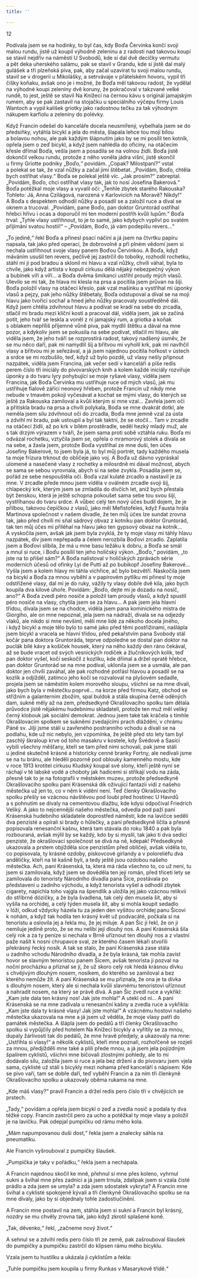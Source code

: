 ```yaml
---
title: ''

---
```


12

Podívala jsem se na hodinky, to byl čas, kdy Boďa Červinka končí svoji malou rundu, jistě už koupil výhodně zeleninu a z radosti nad takovou koupí se stavil nejdřív na náměstí U Svobodů, kde si dal dvě decičky vermutu a pět deka uherského salámu, pak se stavil v Grandu, kde si jistě dal malý gulášek a tři plzeňská piva, pak, aby začal uzavírat tu svoji malou rundu, stavil se v drogerii u Mikolášky, a setrvávaje v přátelském hovoru, vypil tři číšky koňaku, avšak ono je i možné, že Boďa měl takovou radost, že vydělal na výhodné koupi zeleniny dvě koruny, že pokračoval v takzvané velké rundě, to jest, ještě se stavil Na Knížecí na černou kávu s originál jamajským rumem, aby se pak zastavil na stojačku u speciálního výčepu firmy Louis Wantoch a vypil kalíšek griotky jako radostnou tečku za tak výhodným nákupem karfiolu a zeleniny do polévky.

Když Francin odešel do kanceláře docela neusmířený, vybelhala jsem se do předsíňky, vytáhla bicykl a jela do města, šlapala lehce tou mojí bílou a bolavou nohou, ale pak každým šlápnutím jako by se mi posílil ten kotník, opřela jsem o zeď bicykl, a když jsem nahlédla do oficíny, na otáčecím křesle dřímal Boďa, vešla jsem a posadila se na volnou židli. Boďa jistě dokončil velkou rundu, protože z něho voněla jádra višní, jistě skončil u firmy Griotte podniky „Boďo,“ povídám. „Copak? Milostpaní?“ vstal a polekal se tak, že vzal nůžky a začal jimi štěbetat. „Povídám, Boďo, chtěla bych ostříhat vlasy.“ Boďa se polekal ještě víc. „Jak prosím?“ zabreptal. „Povídám, Boďo, chci ostříhat vlasy tak, jak to nosí Josefina Bakerová.“ Boďa potěžkal moje vlasy a vyvalil oči: „Tenhle zbytek starého Rakouska? Tohleto: Já, Anna Czilágová, narozená v Karlovicích na Moravě? Nikdy!“ A Boďa s despektem odhodil nůžky a posadil se a založil ruce a díval se oknem a trucoval. „Povídám, pane Boďo, pan doktor Gruntorád ostříhal hřebci hřívu i ocas a doporučil mi ten moderní postřih kvůli lupům.“ Boďa trval: „Tyhle vlasy ustřihnout, to je to samé, jako kdybych vyplivl po svatém přijímání svatou hostii!“ – „Povídám, Boďo, já vám podepíšu revers…“

„To jedině,“ řekl Boďa a přinesl psací náčiní a já jsem na čtvrtku papíru napsala, tak jako před operací, že dobrovolně a při plném vědomí jsem si nechala ustřihnout svoje vlasy panem Boďou Čer­vinkou. A Boďa, když máváním usušil ten revers, pečlivě jej zastrčil do tobolky, rozhodil rochetku, stáhl mi ji pod bradou a sklonil mi hlavu a vzal nůžky, chvíli váhal, byla to chvíle, jako když artista v kopuli cirkusu dělá nějaký nebezpečný výkon a bubínek víří a víří… a Boďa dvěma šmikanci ustřihl proudy mých vlasů. Ulevilo se mi tak, že hlava mi klesla na prsa a pocítila jsem průvan na šíji. Boďa položil vlasy na otáčecí křeslo, pak vzal mašinku a vystříhal mi úponky vlasů a pejzy, pak jeho nůžky štěbetaly, Boďa odstupoval a díval se na moji hlavu jako tvořící sochař a hned jeho nůžky pracovaly soustředěně dál. Když jsem chtěla zdvihnout hlavu a podívat se kradí na sebe do zrcadla, stlačil mi bradu mezi klíční kosti a pracoval dál, viděla jsem, jak se začíná potit, jeho tvář se leskla a voněl z ní jamajský rum, a griotka a koňak s oblakem nepříliš příjemné vůně piva, pak mydlil štětku a dával na mne pozor, a kdykoliv jsem se pokusila na sebe podívat, stlačil mi hlavu, ale viděla jsem, že jeho tváří se rozprostírá radost, takový nadšený úsměv, že se mu něco daří, pak mi namydlil šíj a břitvou mi vyholil krk, pak mi navlhčil vlasy a břitvou mi je seřezával, a já jsem najednou pocítila hořkost v ústech a srdce se mi rozbušilo, teď, když už bylo pozdě, už vlasy nešly připnout nazpátek, viděla jsem Francina, jak večer sedí v kanceláři a píše redis perem číslo tři iniciály do pivovarských knih a kolem každé iniciály rozviřuje úponky a do tvaru lyry pohybující se moje ryšavé vlasy, viděla jsem Francina, jak Boďa Červinka mu ustřihuje ruce od mých vlasů, jak mu ustřihuje fialově zářící neonový hřeben, protože Francin už nikdy mne nebude v tmavém pokoji vyčesávat a kochat se mými vlasy, do kterých se ještě za Rakouska zamiloval a kvůli kterým si mne vzal… Zavřela jsem oči a přitiskla bradu na prsa a chvíli polykala, Boďa se mne dvakrát dotkl, ale neměla jsem sílu zdvihnout oči do zrcadla, Boďa mne jemně vzal za ústa a zdvihl mi bradu, pak ustoupil a byl tak taktní, že se otočil… Tam v zrcadle na otáčecí židli, až po krk v bílém prostěradle, seděl hezký mladý muž, ale s tak drzým výrazem v tváři, že jsem sama proti sobě vztáhla ruku. Boďa mi odvázal rochetku, vztyčila jsem se, opřela o mramorový stolek a dívala se na sebe, a žasla jsem, protože Boďa vystříhal ze mne duši, ten účes Josefiny Bakerové, to jsem byla já, to byl můj portrét, tady každého musela ta moje frizura trknout do obličeje jako voj. A Boďa už dávno vypráskal ulomené a nasečené vlasy z rochetky a milosrdně mi dával možnost, abych se sama se sebou vyrovnala, abych si na sebe zvykla. Posadila jsem se, pořád ze sebe nespouštěla oči. Boďa vzal kulaté zrcadlo a nastavil je za mne. V zrcadle přede mnou jsem viděla v oválném zrcadle svoji šíj, chlapecký krk, kterým jsem se zmladila do dívčích let, aniž bych přestala být ženskou, která je ještě schopna pokoušet sama sebe tou svou šíjí, vystříhanou do tvaru srdce. A vůbec celý ten nový účes budil dojem, že je přilbou, takovou čepičkou z vlasů, jako měl Mefistofeles, když Fausta hrála Martinova společnost v našem divadle, že ten můj účes lze sundat zrovna tak, jako před chvílí mi sňal sádrový obvaz z kotníku pan doktor Gruntorád, tak ten můj účes mi přiléhal na hlavu jako ten gypsový obvaz na kotník… A vyskočila jsem, avšak jak jsem byla zvyklá, že ty moje vlasy mi táhly hlavu nazpátek, div jsem nepřepadla a čelem nerozbila Boďovi zrcadlo. Zaplatila jsem a Boďovi slíbila, že má u mne basu ležáku k dobru, a Boďa se smál a mnul si ruce, i Boďu posílil ten jeho holičský výkon. „Boďo,“ povídám, „to jste na to přišel sám?“ A Boďa nalistoval v holičských zprávách série moderních účesů od ofinky Lyi de Putti až po bubikopf Josefiny Bakerové… Vyšla jsem a kolem hlavy mi táhla vichřice, ač bylo bezvětří. Naskočila jsem na bicykl a Boďa za mnou vyběhl a v papírovém pytlíku mi přinesl ty moje odstřižené vlasy, dal mi je do ruky, vážily ty vlasy dobře dvě kila, jako bych koupila dva kilové úhoře. Povídám: „Boďo, dejte mi je dozadu na nosič, ano?“ A Boďa zvedl péro nosiče a položil tam proudy vlasů, a když spustil péro nosiče na vlasy, chytila jsem se za hlavu… A pak jsem jela hlavní třídou, dívala jsem se na chodce, viděla jsem pana kominického mistra de Giorgiho, ale on mne nepoznal, jela jsem na nádraží, dívala se na odjezdy vlaků, ale nikdo si mne nevšiml, měli mne lidé za někoho docela jiného, i když bicykl a moje tělo bylo to samé jako před těmi postřižinami, našlápla jsem bicykl a vracela se hlavní třídou, před pekařstvím pana Svobody stál kočár pana doktora Gruntoráda, teprve odpoledne se dostal pan doktor na puclák bílé kávy a košíček housek, který na něho každý den ráno čekával, až se bude vracet od svých vesnických rodiček a žlučníkových kolik, teď pan doktor vyšel, kočí seskočil z kozlíku, kde dřímal a držel opratě hřebce, pan doktor Gruntorád se na mne podíval, uklonila jsem se a usmála, ale pan doktor jen chvíli zaváhal, ale pak rozhodně potřásl hlavou a posadil se na kozlík a odjížděl, zatímco jeho kočí se rozvaloval na plyšovém sedadle, projela jsem se náměstím kolem morového sloupu, všichni se na mne dívali, jako bych byla v městečku poprvé… na korze před firmou Katz, obchod se střižním a galanterním zbožím, spal buldok a stála skupina černě oděných dam, sukně měly až na zem, předsedkyně Okrašlovacího spolku tam dělala průvodce jistě nějakému hudebnímu skladateli, protože ten muž měl veliký černý klobouk jak sociální demokrat. Jednou jsem také tak kráčela s tímhle Okraš­lovacím spolkem se sukněmi zvedajícími prach dláždění, v chrámu Páně sv. Jiljí jsme stáli u zavřeného postranního vchodu a dívali se na podlahu, kde už nic nebylo, jen vzpomínka, že ještě před sto lety tam byl zaschlý škraloup krve od toho masakru v kostele, kdy Švédové a Sasíci vybili všechny měšťany, kteří se tam před nimi schovali, pak jsme stáli u jediné skutečně krásné a historicky cenné branky Fortny, ale nedívali jsme se na tu bránu, ale hleděli pozorně pod oblouky kamenného mostu, kde v roce 1913 krotitel cirkusu Kludský koupal své slony, kteří ještě nyní se ráchají v té labské vodě a choboty jak hadicemi si stříkají vodu na záda, přesně tak to je na fotografii v městském muzeu, protože předsedkyně Okrašlovacího spolku paní Krásenská dík oživující fantazii vidí z našeho městečka už jen to, co v něm k vidění není. Teď členky Okrašlovacího spolku přešly se vzácnou návštěvou pod loubí před hostinec U Havrdů a s pohnutím se dívaly na cementovou dlažbu, kde kdysi odpočíval Friedrich Veliký. A jako to nejcennější našeho městečka, odvedla pod paží paní Krásenská hudebního skladatele doprostřed náměstí, kde na lavičce seděli dva penzisté a opírali si brady o hůlečky, a paní předsedkyně líčila a přesně popisovala renesanční kašnu, která tam stávala do roku 1840 a pak byla rozbouraná, avšak mýlil by se každý, kdo by si myslil, tak jako ti dva sedící penzisté, že okrašlovací společnost se dívá na ně, kdepak! Předsedkyně uka­zovala a prstem objížděla sice penzistům před obličeji, avšak viděla to, co popisovala, ty krásné ozdoby, pískovcové girlandy a v poloreliéfu dva andělíčky, kteří na té kašně byli, a tedy ještě jsou ozdobou našeho městečka. Ach, paní Krásenská, ta, která má ráda všechno to, co už není, tu jsem si zamilovala, když jsem se dověděla ten její román, před třiceti lety se zamilovala do tenoristy Národního divadla pana Šice, postávala po představení u zadního východu, a když tenorista vyšel a odhodil zbytek cigarety, napíchla toho vajgla na špendlík a uložila jej jako vzácnou relikvii do stříbrné dózičky, a že byla švadlena, tak celý den musela šít, aby si vyšila na orchidej, a celý týden musela šít, aby si mohla koupit sedadlo v lóži, odkud vždycky házela tu za jeden den vyšitou orchidej panu Šicovi k nohám, a když tak hodila ten krásný květ už podvacáté, počkala si na tenoristu a oslovila jej a řekla mu, že jej miluje. A pan Šic jí řekl, že on ji nemiluje jedině proto, že se mu nelíbí její dlouhý nos. A paní Krásenská šila celý rok a za ty peníze si nechala v Brně uříznout ten dlouhý nos a z vlastní paže našít k nosní chrupavce sval, ze kterého časem lékaři stvořili překrásný řecký nosík. A tak se stalo, že paní Krásenská zase stála u zadního vchodu Národního divadla, a že byla krásná, tak mohla zavíst hovor se slavným tenoristou panem Šicem, avšak tenorista ji pozval na noční procházku a přiznal se jí, že už skoro celý rok hledá krásnou dívku s chvějivým dlouhým nosem, nosíkem, do kterého se zamiloval a bez kterého nemůže žít. A paní Krásenská se mu přiznala, že ona je ta dívka s dlouhým nosem, který ale si nechala kvůli slavnému tenoristovi uříznout a nahradit nosem, na který se právě dívá. A pan Šic zvedl ruce a vykřikl: „Kam jste dala ten krásný nos! Jak jste mohla!“ A utekl od ní… A paní Krásenská se na mne zadívala u renesanční kašny a zvedla ruce a vykřikla: „Kam jste dala ty krásné vlasy! Jak jste mohla!“ A vzácnému hostovi našeho městečka ukazovala na mne a já jsem už věděla, že moje vlasy patří do památek městečka. A šlápla jsem do pedálů a tři členky Okrašlovacího spolku si vypůjčily před hotelem Na Knížecí bicykly a vyřítily se za mnou, dupaly žárlivostí tak do pedálů, že mne hravě předjely, a ukazovaly na mne: „Ustřihla si vlasy!“ a několik cyklistů, kteří mne poznali, rozhořčeně se rozjeli za mnou, předjížděli mne také a plili přede mnou, a já jsem jela pojízdným špalírem cyklistů, všichni mne bičovali zlostnými pohledy, ale to mi dodávalo sílu, založila jsem si ruce a jela bez držení a do pivovaru jsem vjela sama, cyklisté už stáli s bicykly mezi nohama před kanceláří s nápisem: Kde se pivo vaří, tam se dobře daří, teď vyběhl Francin a za ním tři členkyně Okrašlovacího spolku a ukazovaly oběma rukama na mne.

„Kde máš vlasy?“ pravil Francin a držel redis pero číslo tři v chvějících se prstech.

„Tady,“ povídám a opřela jsem bicykl o zeď a zvedla nosič a podala ty dva těžké copy. Francin zastrčil pero za ucho a potěžkal ty moje vlasy a položil je na lavičku. Pak odepjal pumpičku od rámu mého kola.

„Mám napumpovanou duši dost,“ řekla jsem a znalecky sáhla na pneumatiku.

Ale Francin vyšrouboval z pumpičky šlaušek.

„Pumpička je taky v pořádku,“ řekla jsem a nechápala.

A Francin najednou skočil ke mně, přehnul si mne přes koleno, vyhrnul sukni a švihal mne přes zadnici a já jsem trnula, zdalipak jsem si vzala čisté prádlo a zda jsem se umyla? a zda jsem sdostatek vykryta? A Francin mne švihal a cyklisté spokojeně kývali a tři členkyně Okrašlovacího spolku se na mne dívaly, jako by si objednaly tohle zadostiučinění.

A Francin mne postavil na zem, stáhla jsem si sukni a Francin byl krásný, nozdry se mu chvěly zrovna tak, jako když zkrotil splašené koně.

„Tak, děvenko,“ řekl, „začneme nový život.“

A sehnul se a zdvihl redis pero číslo tři ze země, pak zašrouboval šlaušek do pumpičky a pumpičku zastrčil do klipsen rámu mého bicyklu.

Vzala jsem tu hustilku a ukázala ji cyklistům a řekla:

„Tuhle pumpičku jsem koupila u firmy Runkas v Masarykově třídě.“
